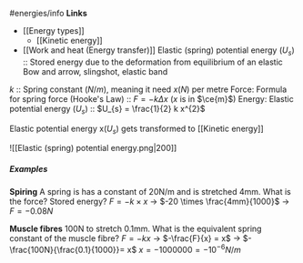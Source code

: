 #energies/info
**Links**
- [[Energy types]] 
	- [[Kinetic energy]] 
- [[Work and heat (Energy transfer)]] 
Elastic (spring) potential energy ($U_{s}$) :: Stored energy due to the deformation from equilibrium of an elastic
	Bow and arrow, slingshot, elastic band

$k$ :: Spring constant ($N/m$), meaning it need $x(N)$ per metre
Force: Formula for spring force (Hooke's Law) :: $F = -k \Delta x$  ($x$ is in $\ce{m}$)
Energy: Elastic potential energy ($U_{s}$) :: $U_{s} = \frac{1}{2} k x^{2}$

Elastic potential energy x($U_{s}$) gets transformed to [[Kinetic energy]] 

![[Elastic (spring) potential energy.png|200]]


##### Examples
**Spiring**
A spring is has a constant of 20N/m and is stretched 4mm. What is the force? Stored energy?
$F = -k \times x$ -> $-20 \times \frac{4mm}{1000}$
-> $F = -0.08N$

**Muscle fibres**
100N to stretch 0.1mm. What is the equivalent spring constant of the muscle fibre?
$F = -kx$
-> $-\frac{F}{x} = x$
-> $- \frac{100N}{\frac{0.1}{1000}}= x$
$x = -1000000 = -10^{-6}N/m$
